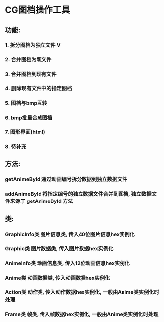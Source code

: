 # CG图档操作工具

## 功能:
### 1. 拆分图档为独立文件 V
### 2. 合并图档为新文件 
### 3. 合并图档到现有文件
### 4. 删除现有文件中的指定图档
### 5. 图档与bmp互转
### 6. bmp批量合成图档
### 7. 图形界面(html)
### 8. 待补充

## 方法:
### getAnimeById 通过动画编号拆分数据到独立数据文件
### addAnimeById 将指定编号的独立数据文件合并到图档, 独立数据文件来源于 getAnimeById 方法
### 
### 

## 类:
#####
### GraphicInfo类 图片信息类, 传入40位图片信息hex实例化

### Graphic类 图片数据类, 传入图片数据hex实例化

### AnimeInfo类 动画信息类, 传入12位动画信息hex实例化

### Anime类 动画数据类, 传入动画数据hex实例化

### Action类 动作类, 传入动作数据hex实例化, 一般由Anime类实例化时处理

### Frame类 帧类, 传入帧数据hex实例化, 一般由Anime类实例化时处理